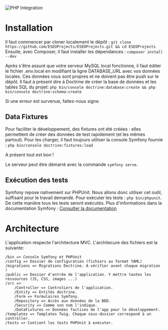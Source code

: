 ![PHP Integration](https://github.com/ESEO-Projects/ESEOProjects/workflows/PHP%20Integration/badge.svg?branch=master)

# Installation

Il faut commencer par cloner localement le dépôt : `git clone https://github.com/ESEOProjects/ESEOProjects.git && cd ESEOProjects`
Ensuite, avec Composer, il faut installer les dépendances : `composer install --dev`

Après s'être assuré que votre serveur MySQL local fonctionne, il faut éditer le fichier .env.local en modifiant la ligne DATABASE_URL avec vos données locales.
Ces données vous sont propres et ne doivent pas être push sur le dépôt.
Il faut à présent dire à Doctrine de créer la base de données et les tables SQL du projet:
`php bin/console doctrine:database:create && php bin/console doctrine:schema:create`

Si une erreur est survenue, faites-nous signe.

## Data Fixtures
Pour faciliter le développement, des fixtures ont été créées : elles permettent de créer des données de test rapidement (et les mêmes partout).
Pour les charger, il faut toujours utiliser la console Symfony fournie : `php bin/console doctrine:fixtures:load`

A présent tout est bon !

Le serveur peut être démarré avec la commande `symfony serve`.

## Exécution des tests
Symfony repose nativement sur PHPUnit. Nous allons donc utiliser cet outil, suffisant pour le travail demandé.
Pour exécuter les tests : `php bin/phpunit`. De cette manière tous les tests seront exécutés.
Plus d'informations dans la documentation Symfony : [Consulter la documentation](https://symfony.com/doc/current/testing.html)

# Architecture

L'application respecte l'architecture MVC. L'architecure des fichiers est la suivante:
```
/bin => Console Symfony et PHPUnit
/config => Dossier de configuration (fichiers au format YAML)
/migrations => Migrations Doctrine. A vérifier avant chaque migration !
/public => Dossier d'entrée de l'application. Y mettre toutes les ressources (JS, CSS, images ...)
/src =>
    /Controller => ControlLers de l'application.
    /Entity => Entités doctrine.
    /Form => Formulaires Symfony.
    /Repository => Accès aux données de la BDD.
    /Security => Comme son nom l'indique.
    /DataFixtures => Données factices de l'app pour le développement.
/templates => Templates Twig. Chaque sous-dossier correspond à un controller.
/tests => Contient les tests PHPUnit à exécuter.
```
